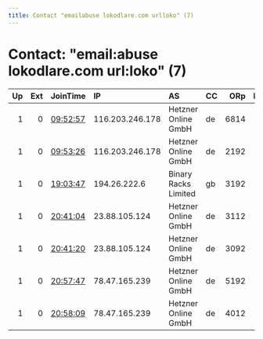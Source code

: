 ```yaml
---
title: Contact "emailabuse lokodlare.com urlloko" (7)
---
```


# Contact: "email:abuse lokodlare.com url:loko" (7)

|   Up |   Ext | JoinTime                                                                                              | IP              | AS                   | CC   |   ORp |   Dirp | OS    | Version   | Nickname        |   eFamMembers |
|-----:|------:|:------------------------------------------------------------------------------------------------------|:----------------|:---------------------|:-----|------:|-------:|:------|:----------|:----------------|--------------:|
|    1 |     0 | [09:52:57](https://nusenu.github.io/OrNetStats/w/relay/8587A1B4CCD0700F164CCD588F79743C74FE8700.html) | 116.203.246.178 | Hetzner Online GmbH  | de   |  6814 |      0 | Linux | 0.4.6.9   | hetzDEicebeer25 |           129 |
|    1 |     0 | [09:53:26](https://nusenu.github.io/OrNetStats/w/relay/D81C9DECDECDBCEFA6E8583A02B66B687837870B.html) | 116.203.246.178 | Hetzner Online GmbH  | de   |  2192 |      0 | Linux | 0.4.6.9   | hetzDEicebeer24 |           129 |
|    1 |     0 | [19:03:47](https://nusenu.github.io/OrNetStats/w/relay/3D5961F4941E6DB8A4D690F57EFCC9863DF2C64B.html) | 194.26.222.6    | Binary Racks Limited | gb   |  3192 |      0 | Linux | 0.4.6.9   | binUKicebeer26  |           129 |
|    1 |     0 | [20:41:04](https://nusenu.github.io/OrNetStats/w/relay/ACBD72F9395DE8DE293D37CCF7733F1BE23EDA53.html) | 23.88.105.124   | Hetzner Online GmbH  | de   |  3112 |      0 | Linux | 0.4.6.9   | hetzDEicebeer28 |           129 |
|    1 |     0 | [20:41:20](https://nusenu.github.io/OrNetStats/w/relay/6655578BAC93871F38C4AF5E3CD6F09E6A356889.html) | 23.88.105.124   | Hetzner Online GmbH  | de   |  3092 |      0 | Linux | 0.4.6.9   | hetzDEicebeer27 |           129 |
|    1 |     0 | [20:57:47](https://nusenu.github.io/OrNetStats/w/relay/DC2DEA5321A26568414A3B2F3FF47CB389B5C3BF.html) | 78.47.165.239   | Hetzner Online GmbH  | de   |  5192 |      0 | Linux | 0.4.6.9   | hetzDEicebeer29 |             1 |
|    1 |     0 | [20:58:09](https://nusenu.github.io/OrNetStats/w/relay/0A0DC150BCD9678045D1D88C41209DE5B7E50F12.html) | 78.47.165.239   | Hetzner Online GmbH  | de   |  4012 |      0 | Linux | 0.4.6.9   | hetzDEicebeer30 |             1 |
